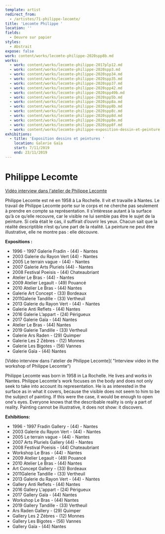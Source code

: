 ```yaml
---
template: artist
redirect_from:
  - /artistes/71-philippe-lecomte/
title: 'Lecomte Philippe '
location: ''
fields:
  - Oeuvre sur papier
styles:
  - Abstrait
expose: false
work: content/works/lecomte-philippe-2020spp8b.md
works:
  - work: content/works/lecomte-philippe-2017plp12.md
  - work: content/works/lecomte-philippe-2020spp3.md
  - work: content/works/lecomte-philippe-2020spp34.md
  - work: content/works/lecomte-philippe-2020spp35.md
  - work: content/works/lecomte-philippe-2020spp37.md
  - work: content/works/lecomte-philippe-2020spp42.md
  - work: content/works/lecomte-philippe-2020spp49b.md
  - work: content/works/lecomte-philippe-2020spp5b.md
  - work: content/works/lecomte-philippe-2020spp8a.md
  - work: content/works/lecomte-philippe-2020spp8b.md
  - work: content/works/lecomte-philippe-2020spp8c.md
  - work: content/works/lecomte-philippe-2020spp8d.md
  - work: content/works/lecomte-philippe-2020spp8e.md
  - work: content/works/lecomte-philippe-2020spp8f.md
  - work: content/works/lecomte-philippe-exposition-dessin-et-peinture.md
exhibitions:
  - title: 'Exposition dessins et peintures '
    location: Galerie Gaïa
    start: 7/11/2019
    end: 23/11/2019
---
```


# Philippe Lecomte

[Vidéo interview dans l'atelier de Philippe Lecomte]()

Philippe Lecomte est né en 1958 à La Rochelle. Il vit et travaille à Nantes. Le travail de Philippe Lecomte porte sur le corps et ne cherche pas seulement à prendre en compte sa représentation. Il s’intéresse autant à la surface qu’à ce qu’elle recouvre, car le visible ne lui semble pas être le sujet de la peinture. Si cela était le cas, il suffirait d’ouvrir les yeux. Chacun sait que la réalité descriptible n’est qu’une part de la réalité. La peinture ne peut être illustrative, elle ne montre pas : elle découvre.

**Expositions :**

* 1996 - 1997 Galerie Fradin - (44) - Nantes
* 2003 Galerie du Rayon Vert (44) - Nantes
* 2005 Le terrain vague - (44) - Nantes
* 2007 Galerie Arts Pluriels (44) - Nantes
* 2008 Festival Poeisis - (44) Chateaubriant
* Atelier Le Bras - (44) - Nantes
* 2009 Atelier Legault - (49) Pouancé
* 2010 Atelier Le Bras - (44) Nantes
* Galerie Art Concept - (33) Bordeaux
* 2011Galerie Tandille - (33) Vertheuil
* 2013 Galerie du Rayon Vert - (44) - Nantes
* Galerie Anti Reflets - (44) Nantes
* 2016 Galerie L’appart - (24) Périgueux
* 2017 Galerie Gaïa - (44) Nantes
* Atelier Le Bras - (44) Nantes
* 2019 Galerie Tandille - (33) Vertheuil
* Galerie Ars Raden - (29) Quimper
* Galerie Les 2 Zèbres - (12) Monnes
* Galerie Les Bigotes - (56) Vannes
* Galerie Gaïa - (44) Nantes

\[Vidéo interview dans l'atelier de Philippe Lecomte]\( "Interview video in the workshop of Philippe Lecomte")

Philippe Lecomte was born in 1958 in La Rochelle. He lives and works in Nantes. Philippe Lecomte's work focuses on the body and does not only seek to take into account its representation. He is as interested in the surface as in what it covers, because the visible does not seem to him to be the subject of painting. If this were the case, it would be enough to open one's eyes. Everyone knows that the describable reality is only a part of reality. Painting cannot be illustrative, it does not show: it discovers.

**Exhibitions:**

* 1996 - 1997 Fradin Gallery - (44) - Nantes
* 2003 Galerie du Rayon Vert - (44) - Nantes
* 2005 Le terrain vague - (44) - Nantes
* 2007 Arts Pluriels Gallery (44) - Nantes
* 2008 Festival Poeisis - (44) Chateaubriant
* Workshop Le Bras - (44) - Nantes
* 2009 Atelier Legault - (49) Pouancé
* 2010 Atelier Le Bras - (44) Nantes
* Art Concept Gallery - (33) Bordeaux
* 2011Galerie Tandille - (33) Vertheuil
* 2013 Galerie du Rayon Vert - (44) - Nantes
* Gallery Anti Reflets - (44) Nantes
* 2016 Gallery L'appart - (24) Périgueux
* 2017 Gallery Gaïa - (44) Nantes
* Workshop Le Bras - (44) Nantes
* 2019 Gallery Tandille - (33) Vertheuil
* Ars Raden Gallery - (29) Quimper
* Gallery Les 2 Zèbres - (12) Monnes
* Gallery Les Bigotes - (56) Vannes
* Gallery Gaïa - (44) Nantes
